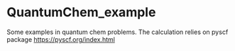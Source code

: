 # QuantumChem_example
Some examples in quantum chem problems. The calculation relies on pyscf package https://pyscf.org/index.html
